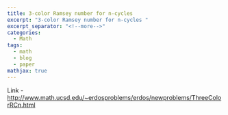 ```yaml
---
title: 3-color Ramsey number for n-cycles 
excerpt: "3-color Ramsey number for n-cycles "
excerpt_separator: "<!--more-->"
categories:
  - Math
tags:
  - math
  - blog
  - paper
mathjax: true
---
```

Link - http://www.math.ucsd.edu/~erdosproblems/erdos/newproblems/ThreeColorRCn.html
<object data="{{ site.url }}/assets/3__color_Ramsey_number_for_n_cycles (1).pdf" width="1000" height="1000" type="application/pdf"></object>

